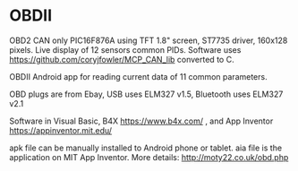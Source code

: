 # OBDII

OBD2 CAN only PIC16F876A using TFT 1.8" screen, ST7735 driver, 160x128 pixels. Live display of 12 sensors common PIDs. Software uses  https://github.com/coryjfowler/MCP_CAN_lib converted to C.

OBDII Android app for reading current data of 11 common parameters.

OBD plugs are from Ebay, USB uses ELM327 v1.5, Bluetooth uses ELM327 v2.1

Software in Visual Basic, B4X https://www.b4x.com/ , and App Inventor https://appinventor.mit.edu/

apk file can be manually installed to Android phone or tablet. aia file is the application on MIT App Inventor.
More details: http://moty22.co.uk/obd.php
